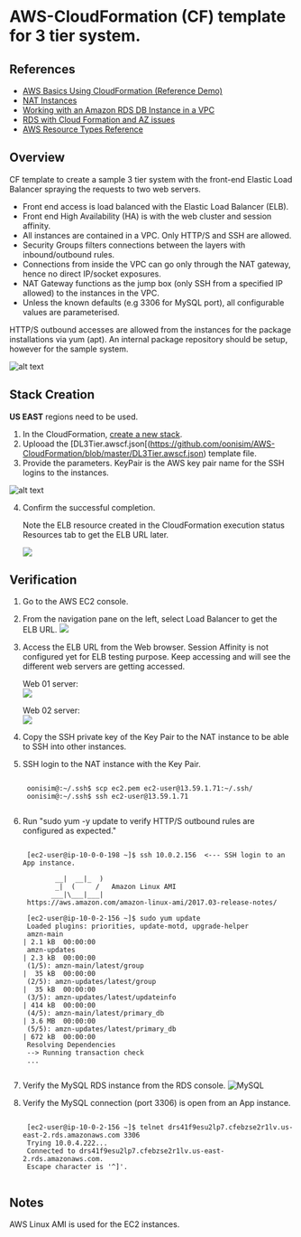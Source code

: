 # AWS-CloudFormation (CF) template for 3 tier system.

References
---------------------

* [AWS Basics Using CloudFormation (Reference Demo)](https://github.com/vancluever/aws-basics-using-cloudformation)
* [NAT Instances](http://docs.aws.amazon.com/AmazonVPC/latest/UserGuide/VPC_NAT_Instance.html)
* [Working with an Amazon RDS DB Instance in a VPC](http://docs.aws.amazon.com/AmazonRDS/latest/UserGuide/USER_VPC.WorkingWithRDSInstanceinaVPC.html)
* [RDS with Cloud Formation and AZ issues](https://stackoverflow.com/questions/33722394/rds-with-cloud-formation-and-az-issues)
* [AWS Resource Types Reference](http://docs.aws.amazon.com/AWSCloudFormation/latest/UserGuide/aws-template-resource-type-ref.html)

Overview
---------------------
CF template to create a sample 3 tier system with the front-end Elastic Load Balancer spraying the requests to two web servers.

* Front end access is load balanced with the Elastic Load Balancer (ELB).
* Front end High Availability (HA) is with the web cluster and session affinity.
* All instances are contained in a VPC. Only HTTP/S and SSH are allowed.
* Security Groups filters connections between the layers with inbound/outbound rules.
* Connections from inside the VPC can go only through the NAT gateway, hence no direct IP/socket exposures.
* NAT Gateway functions as the jump box (only SSH from a specified IP allowed) to the instances in the VPC.
* Unless the known defaults (e.g 3306 for MySQL port), all configurable values are parameterised. <BR>

HTTP/S outbound accesses are allowed from the instances for the package installations via yum (apt). An internal package repository should be setup, however for the sample system.

![alt text](https://github.com/oonisim/AWS-CloudFormation/blob/master/snapshots/DL.png)

Stack Creation
---------------------
**US EAST** regions need to be used.

1. In the CloudFormation, [create a new stack](https://us-east-2.console.aws.amazon.com/cloudformation/home?region=us-east-2#/stacks/new).
2. Uplooad the [DL3Tier.awscf.json[(https://github.com/oonisim/AWS-CloudFormation/blob/master/DL3Tier.awscf.json) template file.
3. Provide the parameters. KeyPair is the AWS key pair name for the SSH logins to the instances.

![alt text](https://github.com/oonisim/AWS-CloudFormation/blob/master/snapshots/DL.parameters.png)

4. Confirm the successful completion.

    Note the ELB resource created in the CloudFormation execution status Resources tab to get the ELB URL later.

    ![](https://github.com/oonisim/AWS-CloudFormation/blob/master/snapshots/CF.Status.Resources.png)

Verification
---------------------
1. Go to the AWS EC2 console.
2. From the navigation pane on the left, select Load Balancer to get the ELB URL.
![](https://github.com/oonisim/AWS-CloudFormation/blob/master/snapshots/ELBDNS.png)

3. Access the ELB URL from the Web browser.
Session Affinity is not configured yet for ELB testing purpose. Keep accessing and will see the different web servers are getting accessed.

    Web 01 server:<br>
    ![](https://github.com/oonisim/AWS-CloudFormation/blob/master/snapshots/ELB2Web01.png)

    Web 02 server:<br>
    ![](https://github.com/oonisim/AWS-CloudFormation/blob/master/snapshots/ELB2Web02.png)

4. Copy the SSH private key of the Key Pair to the NAT instance to be able to SSH into other instances.
5. SSH login to the NAT instance with the Key Pair.

    <pre><code>
    oonisim@:~/.ssh$ scp ec2.pem ec2-user@13.59.1.71:~/.ssh/
    oonisim@:~/.ssh$ ssh ec2-user@13.59.1.71
    </code></pre>

6. Run "sudo yum -y update to verify HTTP/S outbound rules are configured as expected."

    <pre><code>
    [ec2-user@ip-10-0-0-198 ~]$ ssh 10.0.2.156  <--- SSH login to an App instance.

           __|  __|_  )
           _|  (     /   Amazon Linux AMI
          ___|\___|___|
    https://aws.amazon.com/amazon-linux-ami/2017.03-release-notes/

    [ec2-user@ip-10-0-2-156 ~]$ sudo yum update
    Loaded plugins: priorities, update-motd, upgrade-helper
    amzn-main                                                                                                                                                                                    | 2.1 kB  00:00:00
    amzn-updates                                                                                                                                                                                 | 2.3 kB  00:00:00
    (1/5): amzn-main/latest/group                                                                                                                                                                |  35 kB  00:00:00
    (2/5): amzn-updates/latest/group                                                                                                                                                             |  35 kB  00:00:00
    (3/5): amzn-updates/latest/updateinfo                                                                                                                                                        | 414 kB  00:00:00
    (4/5): amzn-main/latest/primary_db                                                                                                                                                           | 3.6 MB  00:00:00
    (5/5): amzn-updates/latest/primary_db                                                                                                                                                        | 672 kB  00:00:00
    Resolving Dependencies
    --> Running transaction check
    ...
    </code></pre>

7. Verify the MySQL RDS instance from the RDS console.
    ![MySQL](https://github.com/oonisim/AWS-CloudFormation/blob/master/snapshots/RDSInsance.png)

8. Verify the MySQL connection (port 3306) is open from an App instance.
    <pre><code>
    [ec2-user@ip-10-0-2-156 ~]$ telnet drs41f9esu2lp7.cfebzse2r1lv.us-east-2.rds.amazonaws.com 3306
    Trying 10.0.4.222...
    Connected to drs41f9esu2lp7.cfebzse2r1lv.us-east-2.rds.amazonaws.com.
    Escape character is '^]'.
    </code></pre>


Notes
---------------------
AWS Linux AMI is used for the EC2 instances.


